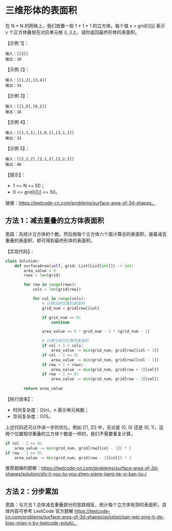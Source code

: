 # 三维形体的表面积
在 N * N 的网格上，我们放置一些 1 * 1 * 1 的立方体。每个值 v = grid[i][j] 表示 v 个正方体叠放在对应单元格 (i, j)上。请你返回最终形体的表面积。

【示例 1】：
```
输入：[[2]]
输出：10
```

【示例 2】：
```
输入：[[1,2],[3,4]]
输出：34
```

【示例 3】：
```
输入：[[1,0],[0,2]]
输出：16
```

【示例 4】：
```
输入：[[1,1,1],[1,0,1],[1,1,1]]
输出：32
```

【示例 5】：
```
输入：[[2,2,2],[2,1,2],[2,2,2]]
输出：46
```

【提示】：
- 1 <= N <= 50；
- 0 <= grid[i][j] <= 50。

链接：https://leetcode-cn.com/problems/surface-area-of-3d-shapes。

## 方法 1：减去重叠的立方体表面积
思路：先统计立方体的个数，然后按每个立方体六个面计算总的表面积，接着减去重叠的表面积，即可得到最终形体的表面积。

【实现代码】：
```python
class Solution:
    def surfaceArea(self, grid: List[List[int]]) -> int:
        area_value = 0
        rows = len(grid)

        for row in range(rows):
            cols = len(grid[row])

            for col in range(cols):
                # 计算当前位置的表面积
                grid_num = grid[row][col]

                if grid_num == 0:
                    continue

                area_value += 6 * grid_num - 2 * (grid_num - 1)

                # 计算与相邻位置的表面积        
                if col + 1 < cols:
                    area_value -= min(grid_num, grid[row][col + 1])
                if col - 1 >= 0:
                    area_value -= min(grid_num, grid[row][col - 1])
                if row + 1 < rows:
                    area_value -= min(grid_num, grid[row + 1][col])
                if row - 1 >= 0:
                    area_value -= min(grid_num, grid[row - 1][col])
        
        return area_value

```

【执行效率】：
- 时间复杂度：O(n)，n 表示单元格数；
- 空间复杂度：O(1)。

上述代码还可以作进一步的优化，例如 [[1, 2]] 中，无论是 (0, 0) 还是 (0, 1)，这两个位置相邻重叠的立方体个数是一样的，我们不需要重复计算。
```python
if col - 1 >= 0:
    area_value -= min(grid_num, grid[row][col - 1]) * 2
if row - 1 >= 0:
    area_value -= min(grid_num, grid[row - 1][col]) * 2
```

推荐甜姨的题解：https://leetcode-cn.com/problems/surface-area-of-3d-shapes/solution/shi-li-you-tu-you-zhen-xiang-jiang-jie-yi-kan-jiu-/

## 方法 2：分步累加
思路：与方法 1 总体减去重叠部分的思路相反，统计每个立方体有效的表面积，具体内容可参考 LeetCode 官方题解 https://leetcode-cn.com/problems/surface-area-of-3d-shapes/solution/san-wei-xing-ti-de-biao-mian-ji-by-leetcode-soluti/。